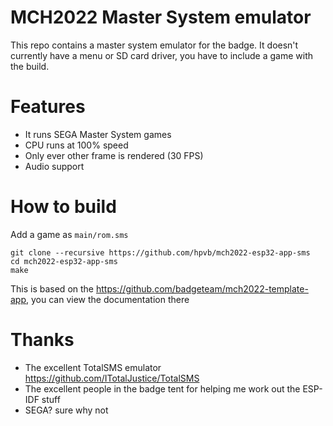 # MCH2022 Master System emulator

This repo contains a master system emulator for the badge. It doesn't currently have a menu or SD card driver, you have to include a game with the build.

# Features

* It runs SEGA Master System games 
* CPU runs at 100% speed
* Only ever other frame is rendered (30 FPS)
* Audio support

# How to build
Add a game as `main/rom.sms`

```
git clone --recursive https://github.com/hpvb/mch2022-esp32-app-sms
cd mch2022-esp32-app-sms
make
```

This is based on the https://github.com/badgeteam/mch2022-template-app, you can view the documentation there

# Thanks

* The excellent TotalSMS emulator https://github.com/ITotalJustice/TotalSMS
* The excellent people in the badge tent for helping me work out the ESP-IDF stuff
* SEGA? sure why not

